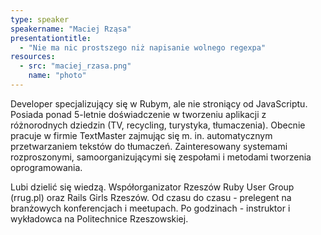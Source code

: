 ```yaml
---
type: speaker
speakername: "Maciej Rząsa"
presentationtitle: 
  - "Nie ma nic prostszego niż napisanie wolnego regexpa"
resources:
  - src: "maciej_rzasa.png"
    name: "photo"
---
```

Developer specjalizujący się w Rubym, ale nie stroniący od JavaScriptu. Posiada ponad 5-letnie doświadczenie w tworzeniu aplikacji z różnorodnych dziedzin (TV, recycling, turystyka, tłumaczenia). Obecnie pracuje w firmie TextMaster zajmując się m. in. automatycznym przetwarzaniem tekstów do tłumaczeń. Zainteresowany systemami rozproszonymi, samoorganizującymi się zespołami i metodami tworzenia oprogramowania.

Lubi dzielić się wiedzą. Współorganizator Rzeszów Ruby User Group (rrug.pl) oraz Rails Girls Rzeszów. Od czasu do czasu - prelegent na branżowych konferencjach i meetupach. Po godzinach - instruktor i wykładowca na Politechnice Rzeszowskiej.
